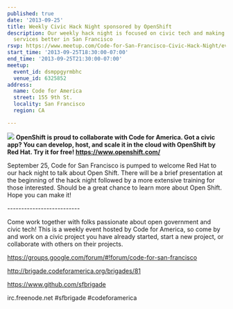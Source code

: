 ```yaml
---
published: true
date: '2013-09-25'
title: Weekly Civic Hack Night sponsored by OpenShift
description: Our weekly hack night is focused on civic tech and making government
  services better in San Francisco
rsvp: https://www.meetup.com/Code-for-San-Francisco-Civic-Hack-Night/events/139247622/
start_time: '2013-09-25T18:30:00-07:00'
end_time: '2013-09-25T21:30:00-07:00'
meetup:
  event_id: dsmppgyrmbhc
  venue_id: 6325852
address:
  name: Code for America
  street: 155 9th St.
  locality: San Francisco
  region: CA

---
```

<!-- imported via scripts/generate-events-from-meetup -->
<p><img src="http://photos2.meetupstatic.com/photos/event/8/f/f/4/600_284496852.jpeg" /> <b>OpenShift is proud to collaborate with Code for America. Got a civic app? You can develop, host, and scale it in the cloud with OpenShift by Red Hat. Try it for free! <a href="https://www.openshift.com/"><a href="https://www.openshift.com/" class="linkified">https://www.openshift.com/</a></a></b></p> <p>September 25, Code for San Francisco is pumped to welcome Red Hat to our hack night to talk about Open Shift. There will be a brief presentation at the beginning of the hack night followed by a more extensive training for those interested. Should be a great chance to learn more about Open Shift. Hope you can make it!</p> <p>--------------------------</p> <p>Come work together with folks passionate about open government and civic tech! This is a weekly event hosted by Code for America, so come by and work on a civic project you have already started, start a new project, or collaborate with others on their projects.</p> <p><a href="https://groups.google.com/forum/#!forum/code-for-san-francisco"><a href="https://groups.google.com/forum/#!forum/code-for-san-francisco" class="linkified">https://groups.google.com/forum/#!forum/code-for-san-francisco</a></a></p> <p><a href="http://brigade.codeforamerica.org/brigades/81"><a href="http://brigade.codeforamerica.org/brigades/81" class="linkified">http://brigade.codeforamerica.org/brigades/81</a></a></p> <p><a href="https://www.github.com/sfbrigade"><a href="https://www.github.com/sfbrigade" class="linkified">https://www.github.com/sfbrigade</a></a></p> <p>irc.freenode.net #sfbrigade #codeforamerica</p> 
